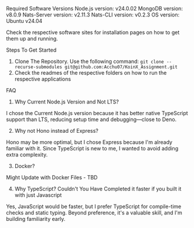 Required Software Versions
Node.js version: v24.0.02 
MongoDB version: v8.0.9
Nats-Server version: v2.11.3
Nats-CLI version: v0.2.3
OS version: Ubuntu v24.04 

Check the respective software sites for installation pages on how to get them up and running.


Steps To Get Started
1. Clone The Repository. Use the following command:
`git clone --recurse-submodules git@github.com:Acchu07/KoinX_Assignment.git`
2. Check the readmes of the respective folders on how to run the respective applications


FAQ

1. Why Current Node.js Version and Not LTS?

I chose the Current Node.js version because it has better native TypeScript support than LTS, reducing setup time and debugging—close to Deno.

2. Why not Hono instead of Express?

Hono may be more optimal, but I chose Express because I'm already familiar with it. Since TypeScript is new to me, I wanted to avoid adding extra complexity.

3. Docker?

Might Update with Docker Files - TBD

4. Why TypeScript? Couldn't You Have Completed it faster if you built it with just Javascript

Yes, JavaScript would be faster, but I prefer TypeScript for compile-time checks and static typing. Beyond preference, it's a valuable skill, and I'm building familiarity early.




